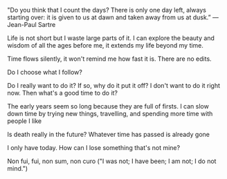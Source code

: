 ---
---

"Do you think that I count the days? There is only one day left, always starting over: it is given to us at dawn and taken away from us at dusk.”
― Jean-Paul Sartre


Life is not short but I waste large parts of it. I can explore the beauty and wisdom of all the ages before me, it extends my life beyond my time. 

Time flows silently, it won't remind me how fast it is. There are no edits. 

Do I choose what I follow? 

Do I really want to do it? If so, why do it put it off? I don't want to do it right now. Then what's a good time to do it? 

The early years seem so long because they are full of firsts.  I can slow down time by trying new things, travelling, and spending more time with people I like 

Is death really in the future? Whatever time has passed is already gone

I only have today. How can I lose something that's not mine?

Non fui, fui, non sum, non curo ("I was not; I have been; I am not; I do not mind.")

